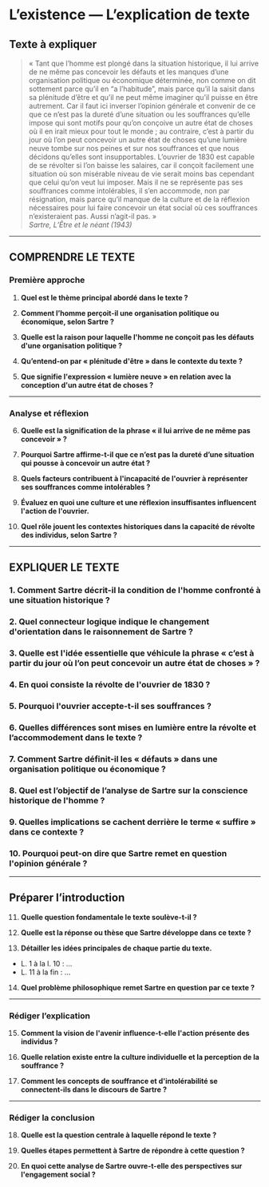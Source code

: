 # L’existence — L’explication de texte

## Texte à expliquer

> « Tant que l’homme est plongé dans la situation historique, il lui arrive de ne même pas concevoir les défauts et les manques d’une organisation politique ou économique déterminée, non comme on dit sottement parce qu’il en “a l’habitude”, mais parce qu’il la saisit dans sa plénitude d’être et qu’il ne peut même imaginer qu’il puisse en être autrement. Car il faut ici inverser l’opinion générale et convenir de ce que ce n’est pas la dureté d’une situation ou les souffrances qu’elle impose qui sont motifs pour qu’on conçoive un autre état de choses où il en irait mieux pour tout le monde ; au contraire, c’est à partir du jour où l’on peut concevoir un autre état de choses qu’une lumière neuve tombe sur nos peines et sur nos souffrances et que nous décidons qu’elles sont insupportables. L’ouvrier de 1830 est capable de se révolter si l’on baisse les salaires, car il conçoit facilement une situation où son misérable niveau de vie serait moins bas cependant que celui qu’on veut lui imposer. Mais il ne se représente pas ses souffrances comme intolérables, il s’en accommode, non par résignation, mais parce qu’il manque de la culture et de la réflexion nécessaires pour lui faire concevoir un état social où ces souffrances n’existeraient pas. Aussi n’agit-il pas. »  
> *Sartre, L’Être et le néant (1943)*

---

## COMPRENDRE LE TEXTE

### Première approche

1. **Quel est le thème principal abordé dans le texte ?**

2. **Comment l’homme perçoit-il une organisation politique ou économique, selon Sartre ?**

3. **Quelle est la raison pour laquelle l'homme ne conçoit pas les défauts d'une organisation politique ?**

4. **Qu’entend-on par « plénitude d'être » dans le contexte du texte ?**

5. **Que signifie l'expression « lumière neuve » en relation avec la conception d'un autre état de choses ?**

---

### Analyse et réflexion

6. **Quelle est la signification de la phrase « il lui arrive de ne même pas concevoir » ?**

7. **Pourquoi Sartre affirme-t-il que ce n’est pas la dureté d’une situation qui pousse à concevoir un autre état ?**

8. **Quels facteurs contribuent à l'incapacité de l'ouvrier à représenter ses souffrances comme intolérables ?**

9. **Évaluez en quoi une culture et une réflexion insuffisantes influencent l'action de l'ouvrier.**

10. **Quel rôle jouent les contextes historiques dans la capacité de révolte des individus, selon Sartre ?**

---

## EXPLIQUER LE TEXTE

### 1. Comment Sartre décrit-il la condition de l'homme confronté à une situation historique ? 

### 2. Quel connecteur logique indique le changement d'orientation dans le raisonnement de Sartre ?

### 3. Quelle est l'idée essentielle que véhicule la phrase « c’est à partir du jour où l’on peut concevoir un autre état de choses » ?

### 4. En quoi consiste la révolte de l'ouvrier de 1830 ?

### 5. Pourquoi l'ouvrier accepte-t-il ses souffrances ?  

### 6. Quelles différences sont mises en lumière entre la révolte et l’accommodement dans le texte ?

### 7. Comment Sartre définit-il les « défauts » dans une organisation politique ou économique ?

### 8. Quel est l’objectif de l’analyse de Sartre sur la conscience historique de l'homme ?

### 9. Quelles implications se cachent derrière le terme « suffire » dans ce contexte ?

### 10. Pourquoi peut-on dire que Sartre remet en question l'opinion générale ?

---

## Préparer l’introduction

11. **Quelle question fondamentale le texte soulève-t-il ?**

12. **Quelle est la réponse ou thèse que Sartre développe dans ce texte ?**

13. **Détailler les idées principales de chaque partie du texte.**  
- L. 1 à la l. 10 : …  
- L. 11 à la fin : …

14. **Quel problème philosophique remet Sartre en question par ce texte ?**

---

### Rédiger l’explication

15. **Comment la vision de l'avenir influence-t-elle l'action présente des individus ?**

16. **Quelle relation existe entre la culture individuelle et la perception de la souffrance ?**

17. **Comment les concepts de souffrance et d'intolérabilité se connectent-ils dans le discours de Sartre ?**

---

### Rédiger la conclusion

18. **Quelle est la question centrale à laquelle répond le texte ?**

19. **Quelles étapes permettent à Sartre de répondre à cette question ?**

20. **En quoi cette analyse de Sartre ouvre-t-elle des perspectives sur l'engagement social ?**